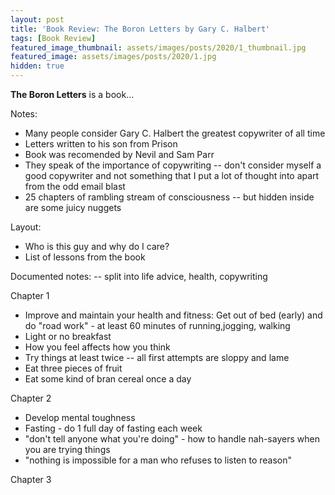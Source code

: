 ```yaml
---
layout: post
title: 'Book Review: The Boron Letters by Gary C. Halbert'
tags: [Book Review]
featured_image_thumbnail: assets/images/posts/2020/1_thumbnail.jpg
featured_image: assets/images/posts/2020/1.jpg
hidden: true
---
```


**The Boron Letters** is a book...

<!--more-->

Notes:
* Many people consider Gary C. Halbert the greatest copywriter of all time
* Letters written to his son from Prison
* Book was recomended by Nevil and Sam Parr
* They speak of the importance of copywriting -- don't consider myself a good copywriter and not something that I put a lot of thought into apart from the odd email blast
* 25 chapters of rambling stream of consciousness -- but hidden inside are some juicy nuggets


Layout:
* Who is this guy and why do I care?
* List of lessons from the book

Documented notes: -- split into life advice, health, copywriting

Chapter 1
* Improve and maintain your health and fitness: Get out of bed (early) and do "road work" - at least 60 minutes of running,jogging, walking
* Light or no breakfast
* How you feel affects how you think
* Try things at least twice -- all first attempts are sloppy and lame
* Eat three pieces of fruit
* Eat some kind of bran cereal once a day

Chapter 2
* Develop mental toughness
* Fasting - do 1 full day of fasting each week
* "don't tell anyone what you're doing" - how to handle nah-sayers when you are trying things
* "nothing is impossible for a man who refuses to listen to reason"

Chapter 3
